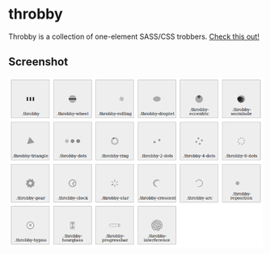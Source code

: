 # throbby

Throbby is a collection of one-element SASS/CSS trobbers. [Check this out!](https://iower.github.io/throbby/demo/demo.html)

## Screenshot

![Screenshot](demo/screenshot.png)

